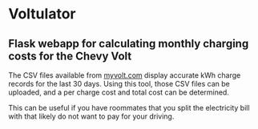 # Voltulator
Flask webapp for calculating monthly charging costs for the Chevy Volt
----

The CSV files available from [myvolt.com](https://secure.myvolt.com) display accurate kWh charge records for the last 30 days. Using this tool, those CSV files can be uploaded, and a per charge cost and total cost can be determined.

This can be useful if you have roommates that you split the electricity bill with that likely do not want to pay for your driving.
